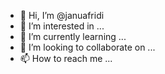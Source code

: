 - 👋 Hi, I’m @januafridi
- 👀 I’m interested in ...
- 🌱 I’m currently learning ...
- 💞️ I’m looking to collaborate on ...
- 📫 How to reach me ...

<!---
januafridi/januafridi is a ✨ special ✨ repository because its `README.md` (this file) appears on your GitHub profile.
You can click the Preview link to take a look at your changes.
--->
